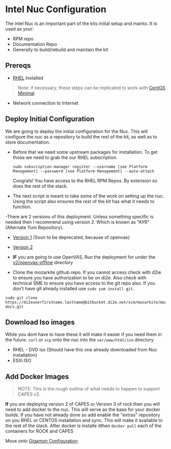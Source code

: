 # Intel Nuc Configuration

The intel Nuc is an important part of the kits initial setup and maintx. It is used as your:
- RPM repo
- Documentation Repo
- Generally to build/rebuild and maintain the kit

## Prereqs

- [RHEL](../rhel/README.md) Installed
> Note: if necessary, these steps can be replicated to work with [CentOS Minimal](http://mirror.mobap.edu/centos/7.5.1804/isos/x86_64/CentOS-7-x86_64-Minimal-1804.iso).

- Network connection to Internet

## Deploy Initial Configuration
We are going to deploy the initial configuration for the Nuc. This will configure the nuc as a repository to build the rest of the kit, as well as to store documentation.  

- Before that we need some upstream packages for installation. To get those we need to grab the our RHEL subscription.

  ```
  sudo subscription-manager register --username [see Platform Management] --password [see Platform Management] --auto-attach
  ```

  Congrats! You have access to the RHEL RPM Repos. By extension so does the rest of the stack.

- The next script is meant to take some of the work on setting up the nuc. Using the script also ensures the rest of the kit has what it needs to function.

 -There are 2 versions of this deployment. Unless something specific is needed then I recommend using version 2. Which is known as "AYR" (Alternate Yum Repository).
   - [Version 1](..topics/nuc/v1/README.md) (Soon to be deprecated, because of openvas)
   - [Version 2](..topics/nuc/v2/ayr/README.md)

- **IF** you are going to use OpenVAS, Run the deployment for under the [v2/openvas-offline](..topics/nuc/v2/ayr/README.md) directory

- Clone the mozarkite github repo. If you cannot access check with d2ie to ensure you have authorization to be on di2e. Also check with technical SME to ensure you have access to the git repo also. If you don't have git already installed use `sudo yum install git`.

```
sudo git clone https://di2euserfirstname.lastname@bitbucket.di2e.net/scm/mozarkite/mozarkite-docs.git
```

## Download Iso images
While you dont have to have these it will make it easier if you need them in the future. `curl` or `scp` onto the nuc into the `var/www/html/iso` directory
 - RHEL - DVD iso (Should have this one already downloaded from Nuc installation)
 - ESXi ISO

## Add Docker Images
>NOTE: This is the rough outline of what needs to happen to support CAPES v2.

**If** you are deploying version 2 of CAPES or Version 3 of rock then you will need to add docker to the nuc. This will serve as the base for your docker builds. If you have not already done so add enable the "extras" repository on you RHEL or CENTOS installation and sync. This will make it available to the rest of the stack. After docker is installe dthen `docker pull` each of the containers for ROCK and CAPES


Move onto [Gigamon Configuration](../gigamon/README.md)
